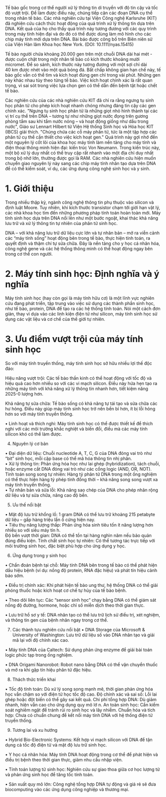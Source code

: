 

Tế bào gốc trong cơ thể người xử lý thông tin di truyền với độ tin cậy và tốc độ vượt trội. Để làm được điều này, chúng tiếp cận các đoạn DNA cụ thể trong nhân tế bào. Các nhà nghiên cứu tại Viện Công nghệ Karlsruhe (KIT) đã nghiên cứu cách thức hoạt động của quá trình xử lý thông tin dựa trên DNA. Kết quả của họ cho thấy quá trình này tương đương với các quy trình trong máy tính hiện đại và do đó có thể được dùng làm mô hình cho các chip máy tính mới dựa trên DNA. Bài báo được công bố trên Biên niên sử của Viện Hàn lâm Khoa học New York. (DOI: 10.1111/nyas.15415)

Tế bào người chứa khoảng 20.000 gen trên một chuỗi DNA dài hai mét - được cuộn chặt trong một nhân tế bào có kích thước khoảng mười micromet. Để so sánh, kích thước này tương đương với một sợi chỉ dài $4 0 ~ \mathrm { k m }$ được nhét vào một quả bóng đá. Bất chấp không gian hạn chế này, tế bào gốc vẫn có thể tìm và kích hoạt đúng gen chỉ trong vài phút. Những gen này khác nhau tùy theo từng tế bào. Việc kích hoạt chính xác là rất quan trọng, vì sai sót trong việc lựa chọn gen có thể dẫn đến bệnh tật hoặc chết tế bào.

Các nghiên cứu của các nhà nghiên cứu KIT đã chỉ ra rằng ngưng tụ sinh học phân tử cho phép kích hoạt nhanh chóng nhưng đáng tin cậy các gen chính xác. "Ngưng tụ sinh học phân tử là những giọt nhỏ hình thành tại các vị trí cụ thể trên DNA – tương tự như những giọt nước đọng trên gương phòng tắm sau khi tắm nước nóng – và hoạt động giống như dầu trong nước", Giáo sư Lennart Hilbert từ Viện Hệ thống Sinh học và Hóa học KIT (IBCS) giải thích. "Chúng chứa các cỗ máy phân tử, tức là một tập hợp các phân tử cụ thể cần thiết cho việc kích hoạt gen." Quá trình này gợi nhớ đến một nguyên lý cốt lõi của khoa học máy tính làm nền tảng cho máy tính và điện thoại thông minh hiện đại: kiến trúc Von Neumann. Trong kiến trúc này, một bộ xử lý duy nhất có thể truy cập rất nhanh vào một địa chỉ duy nhất trong bộ nhớ lớn, thường được gọi là RAM. Các nhà nghiên cứu hiện muốn chuyển giao nguyên lý này sang các chip máy tính nhân tạo dựa trên DNA để có thể kiểm soát, ví dụ, các ứng dụng công nghệ sinh học và y sinh.



# 1. Giới thiệu

Trong nhiều thập kỷ, ngành công nghệ thông tin phụ thuộc vào silicon và định luật Moore. Tuy nhiên, khi kích thước transistor chạm tới giới hạn vật lý, các nhà khoa học tìm đến những phương pháp tính toán hoàn toàn mới. Máy tính sinh học dựa trên DNA nổi lên như một bước ngoặt, khai thác khả năng lưu trữ và xử lý thông tin tự nhiên của phân tử sinh học.

DNA – với khả năng lưu trữ dữ liệu cực lớn và tự nhân bản – mở ra viễn cảnh các “máy tính sống” hoạt động bên trong tế bào, thực hiện tính toán, ra quyết định và thậm chí tự sửa chữa. Đây là nền tảng cho y học cá nhân hóa, công nghệ gene và các hệ thống thông minh có thể hoạt động ngay bên trong cơ thể con người.

# 2. Máy tính sinh học: Định nghĩa và ý nghĩa

Máy tính sinh học (hay còn gọi là máy tính hữu cơ) là một lĩnh vực nghiên cứu đang phát triển, tập trung vào việc sử dụng các thành phần sinh học, như tế bào, protein, DNA để tạo ra các hệ thống tính toán. Nói một cách đơn giản, thay vì dựa vào các linh kiện điện tử như silicon, máy tính sinh học sử dụng các vật liệu và cơ chế của thế giới tự nhiên.

# 3. Ưu điểm vượt trội của máy tính sinh học

So với máy tính truyền thống, máy tính sinh học sở hữu nhiều lợi thế độc đáo:

Hiệu năng vượt trội: Các tế bào thần kinh có thể hoạt động với tốc độ và hiệu quả cao hơn nhiều so với các vi mạch silicon. Điều này hứa hẹn tạo ra những máy tính với khả năng xử lý thông tin nhanh hơn, tiết kiệm năng 2025-0 lượng hơn.

Khả năng tự sửa chữa: Tế bào sống có khả năng tự tái tạo và sửa chữa các hư hỏng. Điều này giúp máy tính sinh học trở nên bền bỉ hơn, ít bị lỗi hỏng hơn so với máy tính truyền thống.



• Linh hoạt và thích nghi: Máy tính sinh học có thể được thiết kế để thích nghi với các môi trường khắc nghiệt và biến đổi, điều mà các máy tính silicon khó có thể làm được.

4. Nguyên lý cơ bản

• Đại diện dữ liệu: Chuỗi nucleotide A, T, C, G của DNA đóng vai trò như “bit” sinh học, mỗi cặp base có thể mã hóa thông tin nhị phân.   
• Xử lý thông tin: Phản ứng hóa học như lai ghép (hybridization), tách chuỗi, hoặc enzyme cắt DNA đóng vai trò như các cổng logic (AND, OR, NOT). Tính toán song song tự nhiên: Hàng tỷ phân tử DNA trong một ống nghiệm có thể thực hiện hàng tỷ phép tính đồng thời – khả năng song song vượt xa máy tính truyền thống.   
• Tự nhân bản và sửa lỗi: Khả năng sao chép của DNA cho phép nhân rộng dữ liệu và tự sửa chữa, nâng cao độ bền.

5. Ưu thế nổi bật

• Mật độ lưu trữ khổng lồ: 1 gram DNA có thể lưu trữ khoảng 215 petabyte dữ liệu – gấp hàng triệu lần ổ cứng hiện nay.   
• Tiêu thụ năng lượng thấp: Phản ứng hóa sinh tiêu tốn ít năng lượng hơn nhiều so với siêu máy tín h.   
Độ bền vượt thời gian: DNA có thể tồn tại hàng nghìn năm nếu bảo quản đúng điều kiện. Tính chất sinh học tự nhiên: Có thể tương tác trực tiếp với môi trường sinh học, đặc biệt phù hợp cho ứng dụng y học.

6. Ứng dụng trong y sinh học



• Chẩn đoán bệnh tại chỗ: Máy tính DNA bên trong tế bào có thể phát hiện dấu hiệu bệnh (ví dụ: nồng độ protein, RNA đặc hiệu) và phát tín hiệu cảnh báo sớm.

• Điều trị chính xác: Khi phát hiện tế bào ung thư, hệ thống DNA có thể giải phóng thuốc hoặc kích hoạt cơ chế tự hủy của tế bào bệnh.

• Theo dõi liên tục: Các “sensor sinh học” chạy bằng DNA có thể giám sát nồng độ đường, hormone, hoặc chỉ số miễn dịch theo thời gian thực.

• Lưu trữ hồ sơ y tế: DNA nhân tạo có thể lưu trữ lịch sử điều trị, xét nghiệm, và thông tin gen của bệnh nhân ngay trong cơ thể.

7. Các thành tựu nghiên cứu nổi bật • DNA Storage của Microsoft & University of Washington: Lưu trữ dữ liệu số vào DNA nhân tạo và giải mã lại với độ chính xác cao.

• Máy tính DNA của Caltech: Sử dụng phản ứng enzyme để giải bài toán logic phức tạp trong ống nghiệm.

• DNA Origami Nanorobot: Robot nano bằng DNA có thể vận chuyển thuốc và mở ra khi gặp tín hiệu phân tử đặc hiệu.

8. Thách thức triển khai

• Tốc độ tính toán: Dù xử lý song song mạnh mẽ, thời gian phản ứng hóa học vẫn chậm so với điện tử học tốc độ cao. Độ chính xác và sai số: Lỗi lai ghép hoặc đột biến có thể gây sai kết quả. Chi phí tổng hợp DNA: Dù giảm nhanh, hiện vẫn cao cho ứng dụng quy mô lớ n. An toàn sinh học: Cần kiểm soát nghiêm ngặt để tránh rủi ro sinh học và lây nhiễm. Chuẩn hóa và tích hợp: Chưa có chuẩn chung để kết nối máy tính DNA với hệ thống điện tử truyền thống.



9. Tương lai và xu hướng

• Hybrid Bio-Electronic Systems: Kết hợp vi mạch silicon với DNA để tận dụng cả tốc độ điện tử và mật độ lưu trữ sinh học.

• Y học cá nhân hóa: Máy tính DNA hoạt động trong cơ thể để phát hiện và điều trị bệnh theo thời gian thực, giảm nhu cầu nhập viện.

• Tính toán lượng tử sinh học: Nghiên cứu sự giao thoa giữa cơ học lượng tử và phản ứng sinh học để tăng tốc tính toán.

• Sản xuất quy mô lớn: Công nghệ tổng hợp DNA tự động và giá rẻ sẽ đưa biocomputing vào các ứng dụng công nghiệp và thương mại.
